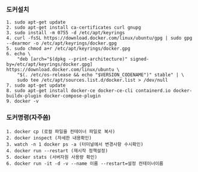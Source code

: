 ### 도커설치
	1. sudo apt-get update
    2. sudo apt-get install ca-certificates curl gnupg
    3. sudo install -m 0755 -d /etc/apt/keyrings
    4. curl -fsSL https://download.docker.com/linux/ubuntu/gpg | sudo gpg --dearmor -o /etc/apt/keyrings/docker.gpg
    5. sudo chmod a+r /etc/apt/keyrings/docker.gpg
    6. echo \
        "deb [arch="$(dpkg --print-architecture)" signed-by=/etc/apt/keyrings/docker.gpg] https://download.docker.com/linux/ubuntu \
        "$(. /etc/os-release && echo "$VERSION_CODENAME")" stable" | \
        sudo tee /etc/apt/sources.list.d/docker.list > /dev/null     
    7. sudo apt-get update     
    8. sudo apt-get install docker-ce docker-ce-cli containerd.io docker-buildx-plugin docker-compose-plugin
    9. docker -v

### 도커명령(자주씀)

    1. docker cp (로컬 파일을 컨테이너 파일로 복사)
    2. docker inspect (자세한 내용확인)
    3. watch -n 1 docker ps -a (터미널에서 변경사항 수시확인)
    4. docker run --restart (재시작 정책설정)
    5. docker stats (서버자원 사용량 확인)
    6. docker run -it -d -v --name 이름 --restart=설정 컨테이너이름
